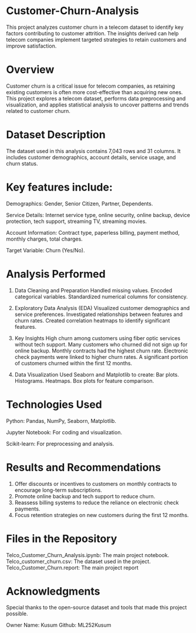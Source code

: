 # Customer-Churn-Analysis

This project analyzes customer churn in a telecom dataset to identify key factors contributing to customer attrition. The insights derived can help telecom companies implement targeted strategies to retain customers and improve satisfaction.

# Overview

Customer churn is a critical issue for telecom companies, as retaining existing customers is often more cost-effective than acquiring new ones. This project explores a telecom dataset, performs data preprocessing and visualization, and applies statistical analysis to uncover patterns and trends related to customer churn.

# Dataset Description

The dataset used in this analysis contains 7,043 rows and 31 columns. It includes customer demographics, account details, service usage, and churn status.

# Key features include:

Demographics: Gender, Senior Citizen, Partner, Dependents.

Service Details: Internet service type, online security, online backup, device protection, tech support, streaming TV, streaming movies.

Account Information: Contract type, paperless billing, payment method, monthly charges, total charges.

Target Variable: Churn (Yes/No).

# Analysis Performed

1. Data Cleaning and Preparation
Handled missing values.
Encoded categorical variables.
Standardized numerical columns for consistency.

2. Exploratory Data Analysis (EDA)
Visualized customer demographics and service preferences.
Investigated relationships between features and churn rates.
Created correlation heatmaps to identify significant features.

3. Key Insights
High churn among customers using fiber optic services without tech support.
Many customers who churned did not sign up for online backup.
Monthly contracts had the highest churn rate.
Electronic check payments were linked to higher churn rates.
A significant portion of customers churned within the first 12 months.

4. Data Visualization
Used Seaborn and Matplotlib to create:
Bar plots.
Histograms.
Heatmaps.
Box plots for feature comparison.

# Technologies Used

Python: Pandas, NumPy, Seaborn, Matplotlib.

Jupyter Notebook: For coding and visualization.

Scikit-learn: For preprocessing and analysis.

# Results and Recommendations

1. Offer discounts or incentives to customers on monthly contracts to encourage long-term subscriptions.
2. Promote online backup and tech support to reduce churn.
3. Reassess billing systems to reduce the reliance on electronic check payments.
4. Focus retention strategies on new customers during the first 12 months.

# Files in the Repository

Telco_Customer_Churn_Analysis.ipynb: The main project notebook.
Telco_customer_churn.csv: The dataset used in the project.
Telco_Customer_Churn.report: The main project report

# Acknowledgments
Special thanks to the open-source dataset and tools that made this project possible.

Owner Name: Kusum
Github: ML252Kusum
